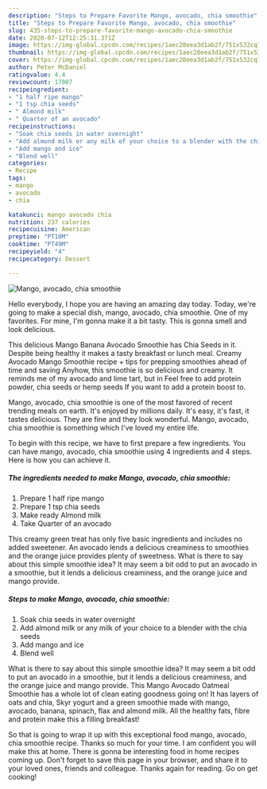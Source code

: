 ```yaml
---
description: "Steps to Prepare Favorite Mango, avocado, chia smoothie"
title: "Steps to Prepare Favorite Mango, avocado, chia smoothie"
slug: 435-steps-to-prepare-favorite-mango-avocado-chia-smoothie
date: 2020-07-12T12:25:31.371Z
image: https://img-global.cpcdn.com/recipes/1aec28eea3d1ab2f/751x532cq70/mango-avocado-chia-smoothie-recipe-main-photo.jpg
thumbnail: https://img-global.cpcdn.com/recipes/1aec28eea3d1ab2f/751x532cq70/mango-avocado-chia-smoothie-recipe-main-photo.jpg
cover: https://img-global.cpcdn.com/recipes/1aec28eea3d1ab2f/751x532cq70/mango-avocado-chia-smoothie-recipe-main-photo.jpg
author: Peter McDaniel
ratingvalue: 4.4
reviewcount: 17007
recipeingredient:
- "1 half ripe mango"
- "1 tsp chia seeds"
- " Almond milk"
- " Quarter of an avocado"
recipeinstructions:
- "Soak chia seeds in water overnight"
- "Add almond milk or any milk of your choice to a blender with the chia seeds"
- "Add mango and ice"
- "Blend well"
categories:
- Recipe
tags:
- mango
- avocado
- chia

katakunci: mango avocado chia 
nutrition: 237 calories
recipecuisine: American
preptime: "PT10M"
cooktime: "PT49M"
recipeyield: "4"
recipecategory: Dessert

---
```



![Mango, avocado, chia smoothie](https://img-global.cpcdn.com/recipes/1aec28eea3d1ab2f/751x532cq70/mango-avocado-chia-smoothie-recipe-main-photo.jpg)

Hello everybody, I hope you are having an amazing day today. Today, we're going to make a special dish, mango, avocado, chia smoothie. One of my favorites. For mine, I'm gonna make it a bit tasty. This is gonna smell and look delicious.

This delicious Mango Banana Avocado Smoothie has Chia Seeds in it. Despite being healthy it makes a tasty breakfast or lunch meal. Creamy Avocado Mango Smoothie recipe + tips for prepping smoothies ahead of time and saving Anyhow, this smoothie is so delicious and creamy. It reminds me of my avocado and lime tart, but in Feel free to add protein powder, chia seeds or hemp seeds If you want to add a protein boost to.

Mango, avocado, chia smoothie is one of the most favored of recent trending meals on earth. It's enjoyed by millions daily. It's easy, it's fast, it tastes delicious. They are fine and they look wonderful. Mango, avocado, chia smoothie is something which I've loved my entire life.


To begin with this recipe, we have to first prepare a few ingredients. You can have mango, avocado, chia smoothie using 4 ingredients and 4 steps. Here is how you can achieve it.

<!--inarticleads1-->

##### The ingredients needed to make Mango, avocado, chia smoothie:

1. Prepare 1 half ripe mango
1. Prepare 1 tsp chia seeds
1. Make ready  Almond milk
1. Take  Quarter of an avocado


This creamy green treat has only five basic ingredients and includes no added sweetener. An avocado lends a delicious creaminess to smoothies and the orange juice provides plenty of sweetness. What is there to say about this simple smoothie idea? It may seem a bit odd to put an avocado in a smoothie, but it lends a delicious creaminess, and the orange juice and mango provide. 

<!--inarticleads2-->

##### Steps to make Mango, avocado, chia smoothie:

1. Soak chia seeds in water overnight
1. Add almond milk or any milk of your choice to a blender with the chia seeds
1. Add mango and ice
1. Blend well


What is there to say about this simple smoothie idea? It may seem a bit odd to put an avocado in a smoothie, but it lends a delicious creaminess, and the orange juice and mango provide. This Mango Avocado Oatmeal Smoothie has a whole lot of clean eating goodness going on! It has layers of oats and chia, Skyr yogurt and a green smoothie made with mango, avocado, banana, spinach, flax and almond milk. All the healthy fats, fibre and protein make this a filling breakfast! 

So that is going to wrap it up with this exceptional food mango, avocado, chia smoothie recipe. Thanks so much for your time. I am confident you will make this at home. There is gonna be interesting food in home recipes coming up. Don't forget to save this page in your browser, and share it to your loved ones, friends and colleague. Thanks again for reading. Go on get cooking!
